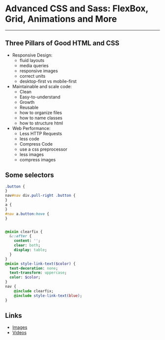 # Advanced CSS and Sass: FlexBox, Grid, Animations and More

---

## Three Pillars of Good HTML and CSS

- Responsive Design:
  - fluid layouts
  - media queries
  - responsive images
  - correct units
  - desktop-first vs mobile-first
- Maintainable and scale code:
  - Clean
  - Easy-to-understand
  - Growth
  - Reusable
  - how to organize files
  - how to name classes
  - how to structure html
- Web Performance:
  - Less HTTP Requests
  - less code
  - Compress Code
  - use a css preprocessor
  - less images
  - compress images

## Some selectors

```css
.button {
}
nav#nav div.pull-right .button {
}
a {
}
#nav a.button:hove {
}
```

```sass

@mixin clearfix {
  &::after {
    content: '';
    clear: both;
    display: table;
  }
}
@mixin style-link-text($color) {
  text-decoration: none;
  text-transform: uppercase;
  color: $color;
}
nav {
    @include clearfix;
    @include style-link-text(blue);
}

```

## Links

- [Images](https://unsplash.com/s/photos/snap)
- [Videos](https://coverr.co)

